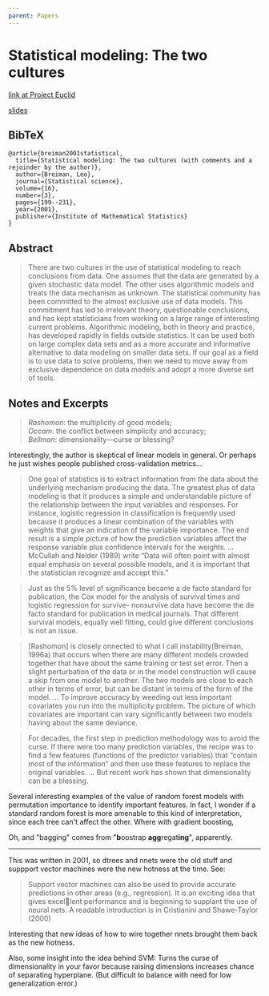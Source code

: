 ```yaml
---
parent: Papers
---
```


# Statistical modeling: The two cultures

[link at Project Euclid](https://projecteuclid.org/journals/statistical-science/volume-16/issue-3/Statistical-Modeling--The-Two-Cultures-with-comments-and-a/10.1214/ss/1009213726.full)

[slides](https://ledaliang.github.io/journalclub/_static/breiman2001/Presentation.pdf)

## BibTeX
```
@article{breiman2001statistical,
  title={Statistical modeling: The two cultures (with comments and a rejoinder by the author)},
  author={Breiman, Leo},
  journal={Statistical science},
  volume={16},
  number={3},
  pages={199--231},
  year={2001},
  publisher={Institute of Mathematical Statistics}
}
```

## Abstract

> There are two cultures in the use of statistical modeling to reach conclusions from data. One assumes that the data are generated by a given stochastic data model. The other uses algorithmic models and treats the data mechanism as unknown. The statistical community has been committed to the almost exclusive use of data models. This commitment has led to irrelevant theory, questionable conclusions, and has kept statisticians from working on a large range of interesting current problems. Algorithmic modeling, both in theory and practice, has developed rapidly in fields outside statistics. It can be used both on large complex data sets and as a more accurate and informative alternative to data modeling on smaller data sets. If our goal as a field is to use data to solve problems, then we need to move away from exclusive dependence on data models and adopt a more diverse set of tools.

## Notes and Excerpts

> *Rashomon*: the multiplicity of good models;  
> *Occam*: the conflict between simplicity and accuracy;  
> *Bellman*: dimensionality—curse or blessing?  

Interestingly, the author is skeptical of linear models in general.
Or perhaps he just wishes people published cross-validation metrics...



> One goal of statistics is to extract information
from the data about the underlying mechanism producing the data. The greatest plus of data modeling
is that it produces a simple and understandable picture of the relationship between the input variables
and responses. For instance, logistic regression in
classification is frequently used because it produces
a linear combination of the variables with weights
that give an indication of the variable importance.
The end result is a simple picture of how the prediction variables affect the response variable plus
confidence intervals for the weights.
...
McCullah and Nelder (1989) write “Data will
often point with almost equal emphasis on several possible models, and it is important that the
statistician recognize and accept this.” 


> Just as
the 5% level of significance became a de facto standard for publication, the Cox model for the analysis
of survival times and logistic regression for survive–
nonsurvive data have become the de facto standard
for publication in medical journals. That different
survival models, equally well fitting, could give different conclusions is not an issue.


> [Rashomon] is closely onnected to what I call
instability(Breiman, 1996a) that occurs when there
are many different models crowded together that
have about the same training or test set error. Then
a slight perturbation of the data or in the model
construction will cause a skip from one model to
another. The two models are close to each other in
terms of error, but can be distant in terms of the
form of the model.
...
To improve accuracy by weeding out less
important covariates you run into the multiplicity
problem. The picture of which covariates are important can vary significantly between two models
having about the same deviance.



> For decades, the first step in prediction methodology was to avoid the curse. If there were too many
prediction variables, the recipe was to find a few
features (functions of the predictor variables) that
“contain most of the information” and then use
these features to replace the original variables.
...
But recent work has shown that
dimensionality can be a blessing.


Several interesting examples of the value of random forest models
with permutation importance to identify important features.
In fact, I wonder if a standard random forest is more amenable to this kind of interpretation,
since each tree can't affect the other.
Where with gradient boosting, 


Oh, and "bagging" comes from "**b**oostrap **agg**regat**ing**", apparently.


---


This was written in 2001, so dtrees and nnets were the old stuff and suppport vector machines were the new hotness at the time.
See:

> Support vector machines can also be used to
provide accurate predictions in other areas (e.g.,
regression). It is an exciting idea that gives excellent performance and is beginning to supplant the
use of neural nets. A readable introduction is in
Cristianini and Shawe-Taylor (2000)

Interesting that new ideas of how to wire together nnets brought them back as the new hotness.

Also, some insight into the idea behind SVM:
Turns the curse of dimensionality in your favor 
because raising dimensions increases chance of separating hyperplane.
(But difficult to balance with need for low generalization error.)





















